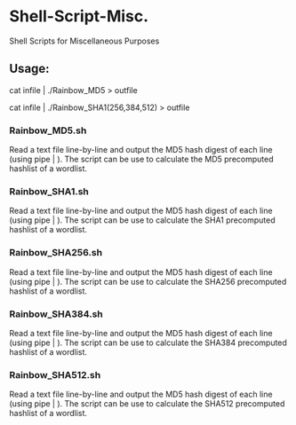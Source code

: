 # Shell-Script-Misc.
Shell Scripts for Miscellaneous Purposes

## Usage:

cat infile | ./Rainbow_MD5 > outfile

cat infile | ./Rainbow_SHA1(256,384,512) > outfile

### Rainbow_MD5.sh
Read a text file line-by-line and output the MD5 hash digest of each line (using pipe | ). The script can be use to calculate the MD5 precomputed hashlist of a wordlist.

### Rainbow_SHA1.sh
Read a text file line-by-line and output the MD5 hash digest of each line (using pipe | ). The script can be use to calculate the SHA1 precomputed hashlist of a wordlist.

### Rainbow_SHA256.sh
Read a text file line-by-line and output the MD5 hash digest of each line (using pipe | ). The script can be use to calculate the SHA256 precomputed hashlist of a wordlist.

### Rainbow_SHA384.sh
Read a text file line-by-line and output the MD5 hash digest of each line (using pipe | ). The script can be use to calculate the SHA384 precomputed hashlist of a wordlist.

### Rainbow_SHA512.sh
Read a text file line-by-line and output the MD5 hash digest of each line (using pipe | ). The script can be use to calculate the SHA512 precomputed hashlist of a wordlist.
